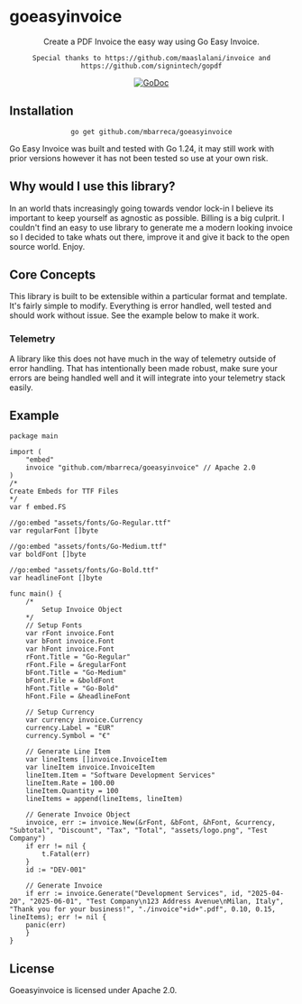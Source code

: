 # goeasyinvoice
<div align="center">

Create a PDF Invoice the easy way using Go Easy Invoice.

`Special thanks to https://github.com/maaslalani/invoice and https://github.com/signintech/gopdf`

[![GoDoc][doc-img]][doc]

<div align="left">

## Installation

<div align="center">

`go get github.com/mbarreca/goeasyinvoice`

<div align="left">

Go Easy Invoice was built and tested with Go 1.24, it may still work with prior versions however it has not been tested so use at your own risk.

## Why would I use this library?

In an world thats increasingly going towards vendor lock-in I believe its important to keep yourself as agnostic as possible. Billing is a big culprit. I couldn't find an easy to use library to generate me a modern looking invoice so I decided to take whats out there, improve it and give it back to the open source world. Enjoy.

## Core Concepts

This library is built to be extensible within a particular format and template. It's fairly simple to modify. Everything is error handled, well tested and should work without issue. See the example below to make it work.

### Telemetry

A library like this does not have much in the way of telemetry outside of error handling. That has intentionally been made robust, make sure your errors are being handled well and it will integrate into your telemetry stack easily.

## Example
```
package main

import (
	"embed"
	invoice "github.com/mbarreca/goeasyinvoice" // Apache 2.0
)
/*
Create Embeds for TTF Files
*/
var f embed.FS

//go:embed "assets/fonts/Go-Regular.ttf"
var regularFont []byte

//go:embed "assets/fonts/Go-Medium.ttf"
var boldFont []byte

//go:embed "assets/fonts/Go-Bold.ttf"
var headlineFont []byte

func main() {
	/*
		Setup Invoice Object
	*/
	// Setup Fonts
	var rFont invoice.Font
	var bFont invoice.Font
	var hFont invoice.Font
	rFont.Title = "Go-Regular"
	rFont.File = &regularFont
	bFont.Title = "Go-Medium"
	bFont.File = &boldFont
	hFont.Title = "Go-Bold"
	hFont.File = &headlineFont

	// Setup Currency
	var currency invoice.Currency
	currency.Label = "EUR"
	currency.Symbol = "€"

	// Generate Line Item
	var lineItems []invoice.InvoiceItem
	var lineItem invoice.InvoiceItem
	lineItem.Item = "Software Development Services"
	lineItem.Rate = 100.00
	lineItem.Quantity = 100
	lineItems = append(lineItems, lineItem)

	// Generate Invoice Object
	invoice, err := invoice.New(&rFont, &bFont, &hFont, &currency, "Subtotal", "Discount", "Tax", "Total", "assets/logo.png", "Test Company")
	if err != nil {
		t.Fatal(err)
	}
	id := "DEV-001"

	// Generate Invoice
	if err := invoice.Generate("Development Services", id, "2025-04-20", "2025-06-01", "Test Company\n123 Address Avenue\nMilan, Italy", "Thank you for your business!", "./invoice"+id+".pdf", 0.10, 0.15, lineItems); err != nil {
	panic(err)
	}
}

```

## License

Goeasyinvoice is licensed under Apache 2.0.

[doc]: https://pkg.go.dev/github.com/mbarreca/goeasyinvoice
[doc-img]: https://pkg.go.dev/badge/github.com/mbarreca/goeasyinvoice
